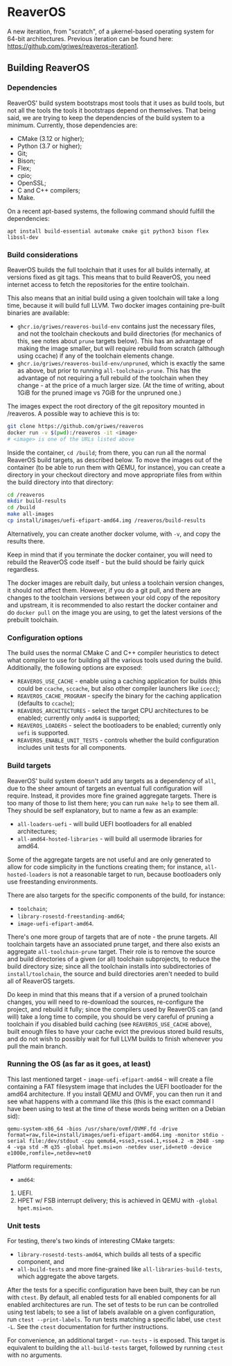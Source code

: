 # ReaverOS

A new iteration, from "scratch", of a µkernel-based operating system for 64-bit architectures. Previous iteration can be found
here: https://github.com/griwes/reaveros-iteration1.

## Building ReaverOS

### Dependencies

ReaverOS' build system bootstraps most tools that it uses as build tools, but not all the tools the tools it bootstraps depend
on themselves. That being said, we are trying to keep the dependencies of the build system to a minimum. Currently, those
dependencies are:

* CMake (3.12 or higher);
* Python (3.7 or higher);
* Git;
* Bison;
* Flex;
* cpio;
* OpenSSL;
* C and C++ compilers;
* Make.

On a recent apt-based systems, the following command should fulfill the dependencies:

```
apt install build-essential automake cmake git python3 bison flex libssl-dev
```

### Build considerations

ReaverOS builds the full toolchain that it uses for all builds internally, at versions fixed as git tags. This means that to
build ReaverOS, you need internet access to fetch the repositories for the entire toolchain.

This also means that an initial build using a given toolchain will take a long time, because it will build full LLVM.
Two docker images containing pre-built binaries are available:

* `ghcr.io/griwes/reaveros-build-env` contains just the necessary files, and not the toolchain checkouts and build directories
(for mechanics of this, see notes about `prune` targets below). This has an advantage of making the image smaller, but will
require rebuild from scratch (although using ccache) if any of the toolchain elements change.
* `ghcr.io/griwes/reaveros-build-env/unpruned`, which is exactly the same as above, but prior to running `all-toolchain-prune`.
This has the advantage of not requiring a full rebuild of the toolchain when they change - at the price of a much larger size.
(At the time of writing, about 1GiB for the pruned image vs 7GiB for the unpruned one.)

The images expect the root directory of the git repository mounted in /reaveros. A possible way to achieve this is to:

```bash
git clone https://github.com/griwes/reaveros
docker run -v $(pwd):/reaveros -it <image>
# <image> is one of the URLs listed above
```

Inside the container, `cd /build`; from there, you can run all the normal ReaverOS build targets, as described below. To move
the images out of the container (to be able to run them with QEMU, for instance), you can create a directory in your checkout
directory and move appropriate files from within the build directory into that directory:

```bash
cd /reaveros
mkdir build-results
cd /build
make all-images
cp install/images/uefi-efipart-amd64.img /reaveros/build-results
```

Alternatively, you can create another docker volume, with `-v`, and copy the results there.

Keep in mind that if you terminate the docker container, you will need to rebuild the ReaverOS code itself - but the build should
be fairly quick regardless.

The docker images are rebuilt daily, but unless a toolchain version changes, it should not affect them. However, if you do a git
pull, and there are changes to the toolchain versions between your old copy of the repository and upstream, it is recommended to
also restart the docker container and do `docker pull` on the image you are using, to get the latest versions of the prebuilt
toolchain.

### Configuration options

The build uses the normal CMake C and C++ compiler heuristics to detect what compiler to use for building all the various tools
used during the build. Additionally, the following options are exposed:

* `REAVEROS_USE_CACHE` - enable using a caching application for builds (this could be `ccache`, `sccache`, but also other
compiler launchers like `icecc`);
* `REAVEROS_CACHE_PROGRAM` - specify the binary for the caching application (defaults to `ccache`);
* `REAVEROS_ARCHITECTURES` - select the target CPU architectures to be enabled; currently only `amd64` is supported;
* `REAVEROS_LOADERS` - select the bootloaders to be enabled; currently only `uefi` is supported.
* `REAVEROS_ENABLE_UNIT_TESTS` - controls whether the build configuration includes unit tests for all components.

### Build targets

ReaverOS' build system doesn't add any targets as a dependency of `all`, due to the sheer amount of targets an eventual full
configuration will require. Instead, it provides more fine grained aggregate targets. There is too many of those to list them
here; you can run `make help` to see them all. They should be self explanatory, but to name a few as an example:

* `all-loaders-uefi` - will build UEFI bootloaders for all enabled architectures;
* `all-amd64-hosted-libraries` - will build all usermode libraries for amd64.

Some of the aggregate targets are not useful and are only generated to allow for code simplicity in the functions creating them;
for instance, `all-hosted-loaders` is not a reasonable target to run, because bootloaders only use freestanding environments.

There are also targets for the specific components of the build, for instance:

* `toolchain`;
* `library-rosestd-freestanding-amd64`;
* `image-uefi-efipart-amd64`.

There's one more group of targets that are of note - the prune targets. All toolchain targets have an associated prune target,
and there also exists an aggregate `all-toolchain-prune` target. Their role is to remove the source and build directories of
a given (or all) toolchain subprojects, to reduce the build directory size; since all the toolchain installs into subdirectories
of `install/toolchain`, the source and build directories aren't needed to build all of ReaverOS targets.

Do keep in mind that this means that if a version of a pruned toolchain changes, you will need to re-download the sources,
re-configure the project, and rebuild it fully; since the compilers used by ReaverOS can (and will) take a long time to compile,
you should be very careful of pruning a toolchain if you disabled build caching (see `REAVEROS_USE_CACHE` above), built enough
files to have your cache evict the previous stored build results, and do not wish to possibly wait for full LLVM builds
to finish whenever you pull the main branch.

### Running the OS (as far as it goes, at least)

This last mentioned target - `image-uefi-efipart-amd64` - will create a file containing a FAT filesystem image that includes
the UEFI bootloader for the amd64 architecture. If you install QEMU and OVMF, you can then run it and see what happens with a
command like this (this is the exact command I have been using to test at the time of these words being written on a Debian
sid):

```
qemu-system-x86_64 -bios /usr/share/ovmf/OVMF.fd -drive format=raw,file=install/images/uefi-efipart-amd64.img -monitor stdio -serial file:/dev/stdout -cpu qemu64,+sse3,+sse4.1,+sse4.2 -m 2048 -smp 4 -vga std -M q35 -global hpet.msi=on -netdev user,id=net0 -device e1000e,romfile=,netdev=net0
```

Platform requirements:
* `amd64`:
1. UEFI.
2. HPET w/ FSB interrupt delivery; this is achieved in QEMU with `-global hpet.msi=on`.

### Unit tests

For testing, there's two kinds of interesting CMake targets:
* `library-rosestd-tests-amd64`, which builds all tests of a specific component, and
* `all-build-tests` and more fine-grained like `all-libraries-build-tests`, which aggregate the above targets.

After the tests for a specific configuration have been built, they can be run with `ctest`. By default, all enabled tests for
all enabled components for all enabled architectures are run. The set of tests to be run can be controlled using test labels;
to see a list of labels available on a given configuration, run `ctest --print-labels`. To run tests matching a specific label,
use `ctest -L`. See the `ctest` documentation for further instructions.

For convenience, an additional target - `run-tests` - is exposed. This target is equivalent to building the `all-build-tests`
target, followed by running `ctest` with no arguments.

